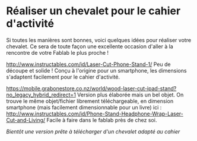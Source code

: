 # Réaliser un chevalet pour le cahier d'activité

Si toutes les manières sont bonnes, voici quelques idées pour réaliser votre chevalet. Ce sera de toute façon une excellente occasion d'aller à la rencontre de votre Fablab le plus proche !

http://www.instructables.com/id/Laser-Cut-Phone-Stand-1/
Peu de découpe et solide ! Conçu à l'origine pour un smartphone, les dimensions s'adaptent facilement pour le cahier d'activité.

https://mobile.grabonestore.co.nz/world/wood-laser-cut-ipad-stand?no_legacy_hybrid_redirect=1
Version plus élaborée mais un bel objet.
On trouve le même objet/fichier librement téléchargeable, en dimension smartphone (mais facilement dimensionnable pour un livre) ici : http://www.instructables.com/id/Phone-Stand-Headphone-Wrap-Laser-Cut-and-Living/ Facile à faire dans le fablab près de chez soi.

*Bientôt une version prête à télécharger d'un chevalet adapté au cahier*
